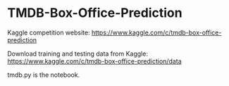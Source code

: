 # TMDB-Box-Office-Prediction
Kaggle competition website: https://www.kaggle.com/c/tmdb-box-office-prediction

Download training and testing data from Kaggle: https://www.kaggle.com/c/tmdb-box-office-prediction/data

tmdb.py is the notebook.
